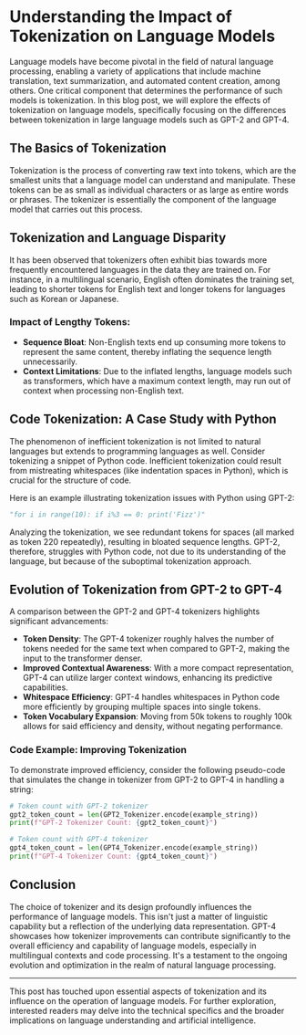 # Understanding the Impact of Tokenization on Language Models

Language models have become pivotal in the field of natural language processing, enabling a variety of applications that include machine translation, text summarization, and automated content creation, among others. One critical component that determines the performance of such models is tokenization. In this blog post, we will explore the effects of tokenization on language models, specifically focusing on the differences between tokenization in large language models such as GPT-2 and GPT-4.

## The Basics of Tokenization

Tokenization is the process of converting raw text into tokens, which are the smallest units that a language model can understand and manipulate. These tokens can be as small as individual characters or as large as entire words or phrases. The tokenizer is essentially the component of the language model that carries out this process.

## Tokenization and Language Disparity
It has been observed that tokenizers often exhibit bias towards more frequently encountered languages in the data they are trained on. For instance, in a multilingual scenario, English often dominates the training set, leading to shorter tokens for English text and longer tokens for languages such as Korean or Japanese. 

### Impact of Lengthy Tokens:

- **Sequence Bloat**: Non-English texts end up consuming more tokens to represent the same content, thereby inflating the sequence length unnecessarily.
- **Context Limitations**: Due to the inflated lengths, language models such as transformers, which have a maximum context length, may run out of context when processing non-English text.

## Code Tokenization: A Case Study with Python

The phenomenon of inefficient tokenization is not limited to natural languages but extends to programming languages as well. Consider tokenizing a snippet of Python code. Inefficient tokenization could result from mistreating whitespaces (like indentation spaces in Python), which is crucial for the structure of code.

Here is an example illustrating tokenization issues with Python using GPT-2:

```python
"for i in range(10): if i%3 == 0: print('Fizz')"
```
Analyzing the tokenization, we see redundant tokens for spaces (all marked as token 220 repeatedly), resulting in bloated sequence lengths. GPT-2, therefore, struggles with Python code, not due to its understanding of the language, but because of the suboptimal tokenization approach.

## Evolution of Tokenization from GPT-2 to GPT-4

A comparison between the GPT-2 and GPT-4 tokenizers highlights significant advancements:

- **Token Density**: The GPT-4 tokenizer roughly halves the number of tokens needed for the same text when compared to GPT-2, making the input to the transformer denser.
- **Improved Contextual Awareness**: With a more compact representation, GPT-4 can utilize larger context windows, enhancing its predictive capabilities.
- **Whitespace Efficiency**: GPT-4 handles whitespaces in Python code more efficiently by grouping multiple spaces into single tokens.
- **Token Vocabulary Expansion**: Moving from 50k tokens to roughly 100k allows for said efficiency and density, without negating performance.

### Code Example: Improving Tokenization

To demonstrate improved efficiency, consider the following pseudo-code that simulates the change in tokenizer from GPT-2 to GPT-4 in handling a string:

```python
# Token count with GPT-2 tokenizer
gpt2_token_count = len(GPT2_Tokenizer.encode(example_string))
print(f"GPT-2 Tokenizer Count: {gpt2_token_count}")

# Token count with GPT-4 tokenizer
gpt4_token_count = len(GPT4_Tokenizer.encode(example_string))
print(f"GPT-4 Tokenizer Count: {gpt4_token_count}")
```

## Conclusion

The choice of tokenizer and its design profoundly influences the performance of language models. This isn't just a matter of linguistic capability but a reflection of the underlying data representation. GPT-4 showcases how tokenizer improvements can contribute significantly to the overall efficiency and capability of language models, especially in multilingual contexts and code processing. It's a testament to the ongoing evolution and optimization in the realm of natural language processing.

---

This post has touched upon essential aspects of tokenization and its influence on the operation of language models. For further exploration, interested readers may delve into the technical specifics and the broader implications on language understanding and artificial intelligence.